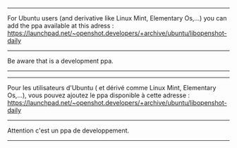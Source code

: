 
***

For Ubuntu users (and derivative like Linux Mint, Elementary Os,...) you can add the ppa available at this adress :
https://launchpad.net/~openshot.developers/+archive/ubuntu/libopenshot-daily

***

Be aware that is a development ppa.


***

***


Pour les utilisateurs d'Ubuntu ( et dérivé comme Linux Mint, Elementary Os,...), vous pouvez ajoutez le ppa disponible à cette adresse :
https://launchpad.net/~openshot.developers/+archive/ubuntu/libopenshot-daily

***

Attention c'est un ppa de developpement.

***
